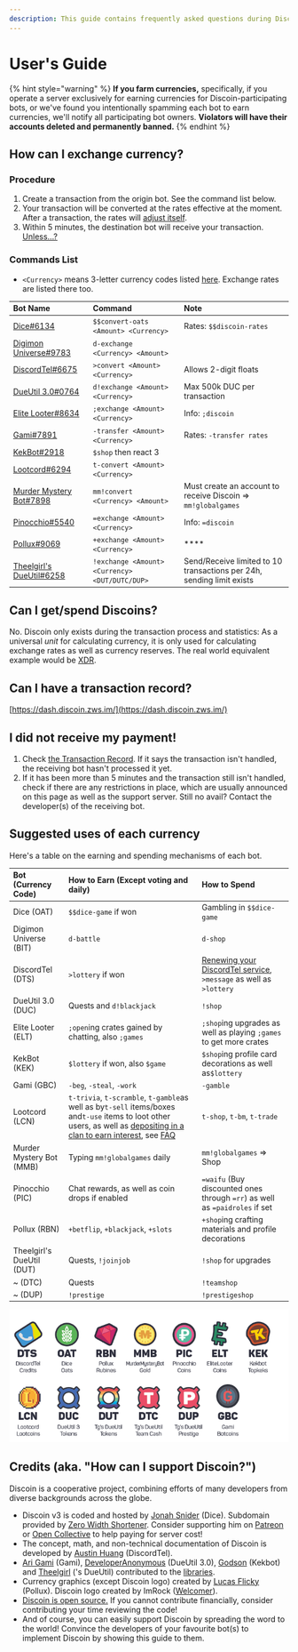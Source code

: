 ```yaml
---
description: This guide contains frequently asked questions during Discoin transactions.
---
```


# User's Guide

{% hint style="warning" %}
**If you farm currencies,** specifically, if you operate a server exclusively for earning currencies for Discoin-participating bots, or we've found you intentionally spamming each bot to earn currencies, we'll notify all participating bot owners. **Violators will have their accounts deleted and permanently banned.**
{% endhint %}

## How can I exchange currency?

### Procedure

1. Create a transaction from the origin bot. See the command list below.
2. Your transaction will be converted at the rates effective at the moment. After a transaction, the rates will [adjust itself](untitled.md).
3. Within 5 minutes, the destination bot will receive your transaction. [Unless...?](users-guide.md#i-did-not-receive-my-payment)

### Commands List

* `<Currency>` means 3-letter currency codes listed [here](https://dash.discoin.zws.im/#/currencies). Exchange rates are listed there too.

| Bot Name | Command | Note |
| :--- | :--- | :--- |
| [Dice\#6134](https://dice.js.org) | `$$convert-oats <Amount> <Currency>` | Rates: `$$discoin-rates` |
| [Digimon Universe\#9783](https://top.gg/bot/617159282668077066) | `d-exchange <Currency> <Amount>` |  |
| [DiscordTel\#6675](https://discordtel.austinhuang.me) | `>convert <Amount> <Currency>` | Allows 2-digit floats |
| [DueUtil 3.0\#0764](https://dueutil.xyz) | `d!exchange <Amount> <Currency>` | Max 500k DUC per transaction |
| [Elite Looter\#8634](http://sjustein.com/html/elitelooter.html) | `;exchange <Amount> <Currency>` | Info: `;discoin` |
| [Gami\#7891](https://gami.app) | `-transfer <Amount> <Currency>` | Rates: `-transfer rates` |
| [KekBot\#2918](https://discordbots.org/bot/213151748855037953) | `$shop` then react 3 |  |
| [Lootcord\#6294](https://lootcord.com) | `t-convert <Amount> <Currency>` |  |
| [Murder Mystery Bot\#7898](https://top.gg/bot/319204121393496064) | `mm!convert <Currency> <Amount>` | Must create an account to receive Discoin =&gt; `mm!globalgames` |
| [Pinocchio\#5540](https://pinocchiobot.xyz/) | `=exchange <Amount> <Currency>` | Info: `=discoin` |
| [Pollux\#9069](http://pollux.fun) | `+exchange <Amount> <Currency>` | \*\*\*\* |
| [Theelgirl's DueUtil\#6258](https://dueutil.org) | `!exchange <Amount> <Currency> <DUT/DUTC/DUP>` | Send/Receive limited to 10 transactions per 24h, sending limit exists |

## Can I get/spend Discoins?

No. Discoin only exists during the transaction process and statistics: As a universal _unit_ for calculating currency, it is only used for calculating exchange rates as well as currency reserves. The real world equivalent example would be [XDR](https://en.wikipedia.org/wiki/Special_drawing_rights).

## Can I have a transaction record?

[https://dash.discoin.zws.im/](https://dash.discoin.zws.im/)

## I did not receive my payment!

1. Check [the Transaction Record](https://dash.discoin.zws.im/). If it says the transaction isn't handled, the receiving bot hasn't processed it yet.
2. If it has been more than 5 minutes and the transaction still isn't handled, check if there are any restrictions in place, which are usually announced on this page as well as the support server. Still no avail? Contact the developer\(s\) of the receiving bot.

## Suggested uses of each currency

Here's a table on the earning and spending mechanisms of each bot.

| Bot \(Currency Code\) | How to Earn \(Except voting and daily\) | How to Spend |
| :--- | :--- | :--- |
| Dice \(OAT\) | `$$dice-game` if won | Gambling in `$$dice-game` |
| Digimon Universe \(BIT\) | `d-battle` | `d-shop` |
| DiscordTel \(DTS\) | `>lottery` if won | [Renewing your DiscordTel service](https://discordtel.austinhuang.me/en/latest/Payment/), `>message` as well as `>lottery` |
| DueUtil 3.0 \(DUC\) | Quests and `d!blackjack` | `!shop` |
| Elite Looter \(ELT\) | `;open`ing crates gained by chatting, also `;games` | `;shop`ing upgrades as well as playing `;games` to get more crates |
| KekBot \(KEK\) | `$lottery` if won, also `$game` | `$shop`ing profile card decorations as well as`$lottery` |
| Gami \(GBC\) | `-beg`, `-steal`, `-work` | `-gamble` |
| Lootcord \(LCN\) | `t-trivia`, `t-scramble`, `t-gamble`as well as by`t-sell` items/boxes and`t-use` items to loot other users, as well as [depositing in a clan to earn interest](https://github.com/blobfysh/Lootcord/wiki/Clans), see [FAQ](https://lootcord.com/faq) | `t-shop`, `t-bm`, `t-trade` |
| Murder Mystery Bot \(MMB\) | Typing `mm!globalgames` daily | `mm!globalgames` =&gt; Shop |
| Pinocchio \(PIC\) | Chat rewards, as well as coin drops if enabled | `=waifu` \(Buy discounted ones through `=rr`\) as well as `=paidroles` if set |
| Pollux \(RBN\) | `+betflip`, `+blackjack`, `+slots` | `+shop`ing crafting materials and profile decorations |
| Theelgirl's DueUtil \(DUT\) | Quests, `!joinjob` | `!shop` for upgrades |
| ~ \(DTC\) | Quests | `!teamshop` |
| ~ \(DUP\) | `!prestige` | `!prestigeshop` |

![And, fun fact: These currencies got graphics!](.gitbook/assets/image.png)

## Credits \(aka. "How can I support Discoin?"\)

Discoin is a cooperative project, combining efforts of many developers from diverse backgrounds across the globe.

* Discoin v3 is coded and hosted by [Jonah Snider](https://jonah.pw) \(Dice\). Subdomain provided by [Zero Width Shortener](https://zws.im). Consider supporting him on [Patreon](https://www.patreon.com/pizzafox) or [Open Collective](https://opencollective.com/zws) to help paying for server cost!
* The concept, math, and non-technical documentation of Discoin is developed by [Austin Huang](https://austinhuang.me) \(DiscordTel\).
* [Ari Gami](https://github.com/dr-ari-gami) \(Gami\), [DeveloperAnonymous](https://github.com/DeveloperAnonymous) \(DueUtil 3.0\), [Godson](https://github.com/Godson777) \(Kekbot\) and [Theelgirl](https://github.com/Theelgirl) \('s DueUtil\) contributed to the [libraries](developers/guide.md#libraries).
* Currency graphics \(except Discoin logo\) created by [Lucas Flicky](http://lucasflicky.com/) \(Pollux\). Discoin logo created by ImRock \([Welcomer](https://welcomer.gg)\).
* [Discoin is open source.](https://github.com/discoin/api-v3) If you cannot contribute financially, consider contributing your time reviewing the code!
* And of course, you can easily support Discoin by spreading the word to the world! Convince the developers of your favourite bot\(s\) to implement Discoin by showing this guide to them.


